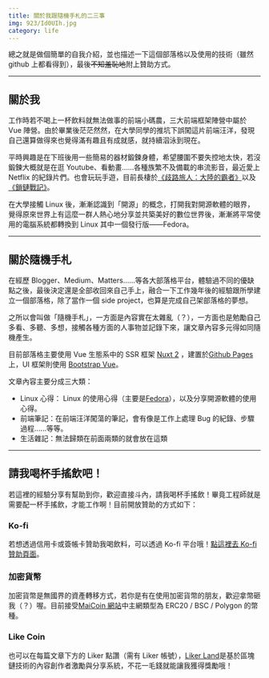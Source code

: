 ```yaml
---
title: 關於我跟隨機手札的二三事
img: 923/Id0UIh.jpg
category: life
---
```


總之就是做個簡單的自我介紹，並也描述一下這個部落格以及使用的技術（雖然 github 上都看得到），最後~~不知羞恥地~~附上贊助方式。

<!--more-->

---

## 關於我

工作時若不喝上一杯飲料就無法做事的前端小碼農，三大前端框架陣營中屬於 Vue 陣營。由於畢業後茫茫然然，在大學同學的推坑下誤闖這片前端汪洋，發現自己還算做得來也覺得滿有趣且有成就感，就持續泅泳到現在。

平時興趣是在下班後用一些簡易的器材鍛鍊身體，希望腰圍不要失控地太快，若沒鍛鍊大概就是在逛 Youtube、看動畫……各種族繁不及備載的串流影音，最近愛上 Netflix 的紀錄片們。也會玩玩手遊，目前長棲於[《歧路旅人：大陸的霸者》](https://www.octopathsp.com/tw/)以及[《鎖鏈戰記》](https://www.mobimon.com.tw/CC/)。

在大學接觸 Linux 後，漸漸認識到「開源」的概念，打開我對開源軟體的眼界，覺得原來世界上有這麼一群人熱心地分享並共築美好的數位世界後，漸漸將平常使用的電腦系統都轉換到 Linux 其中一個發行版——Fedora。

---

## 關於隨機手札

在經歷 Blogger、Medium、Matters……等各大部落格平台，體驗過不同的優缺點之後，最後決定還是全部收回來自己手上，融合一下工作幾年後的經驗跟所學建立一個部落格，除了當作一個 side project，也算是完成自己架部落格的夢想。

之所以會叫做「隨機手札」，一方面是內容實在太雜亂（？），一方面也是勉勵自己多看、多聽、多想，接觸各種方面的人事物並記錄下來，讓文章內容多元得如同隨機產生。

目前部落格主要使用 Vue 生態系中的 SSR 框架 [Nuxt 2](https://v2.nuxt.com/) ，建置於[Github Pages](https://pages.github.com/)上，UI 框架則使用 [Bootstrap Vue](https://bootstrap-vue.org/)。

文章內容主要分成三大類：

- Linux 心得： Linux 的使用心得（主要是[Fedora](https://getfedora.org/)），以及分享開源軟體的使用心得。
- 前端筆記：在前端汪洋闖蕩的筆記，會有像是工作上處理 Bug 的紀錄、步驟過程……等等。
- 生活雜記：無法歸類在前面兩類的就會放在這類

---

## 請我喝杯手搖飲吧！

若這裡的經驗分享有幫助到你，歡迎直接斗內，請我喝杯手搖飲！畢竟工程師就是需要配一杯手搖飲，才能工作啊！目前開放贊助的方式如下：

### Ko-fi

若想透過信用卡或簽帳卡贊助我喝飲料，可以透過 Ko-fi 平台哦！[點這裡去 Ko-fi 贊助頁面](https://ko-fi.com/chaoschaoshuang)。

### 加密貨幣

加密貨幣是無國界的資產轉移方式，若你是有在使用加密貨幣的朋友，歡迎拿幣砸我（？）喔。目前接受[MaiCoin 網站](https://www.maicoin.com/docs/fees-limits/transfers)中主網類型為 ERC20 / BSC / Polygon 的幣種。

<global-donations-crypto></global-donations-crypto>

### Like Coin

也可以在每篇文章下方的 Liker 點讚（需有 Liker 帳號），[Liker Land](https://docs.like.co/v/zh/user-guide/liker-id/register)是基於區塊鏈技術的內容創作者激勵與分享系統，不花一毛錢就能讓我獲得獎勵哦！
